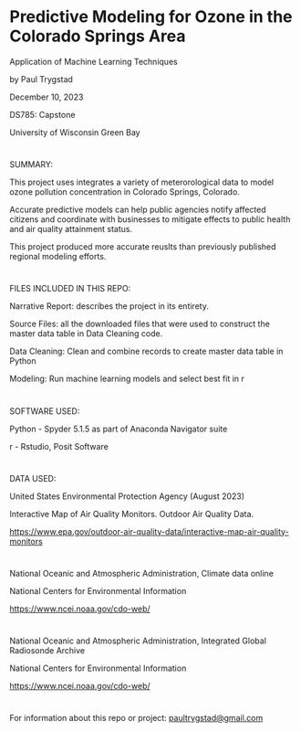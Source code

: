 # Predictive Modeling for Ozone in the Colorado Springs Area

Application of Machine Learning Techniques

by Paul Trygstad

December 10, 2023

DS785: Capstone

University of Wisconsin Green Bay
#
SUMMARY:

This project uses integrates a variety of meterorological data to model ozone pollution concentration in Colorado Springs, Colorado.

Accurate predictive models can help public agencies notify affected citizens and coordinate with businesses to mitigate effects to public health and air quality attainment status.

This project produced more accurate reuslts than previously published regional modeling efforts. 
#
FILES INCLUDED IN THIS REPO:

Narrative Report: describes the project in its entirety.

Source Files: all the downloaded files that were used to construct the master data table in Data Cleaning code.

Data Cleaning: Clean and combine records to create master data table in Python

Modeling: Run machine learning models and select best fit in r
#
SOFTWARE USED:

Python - Spyder 5.1.5 as part of Anaconda Navigator suite

r - Rstudio, Posit Software

#
DATA USED:

United States Environmental Protection Agency (August 2023) 

Interactive Map of Air Quality Monitors. Outdoor Air Quality Data. 

https://www.epa.gov/outdoor-air-quality-data/interactive-map-air-quality-monitors
#
National Oceanic and Atmospheric Administration,
Climate data online

National Centers for Environmental Information

https://www.ncei.noaa.gov/cdo-web/
#
National Oceanic and Atmospheric Administration,
Integrated Global Radiosonde Archive

National Centers for Environmental Information

https://www.ncei.noaa.gov/cdo-web/
#
For information about this repo or project: paultrygstad@gmail.com
